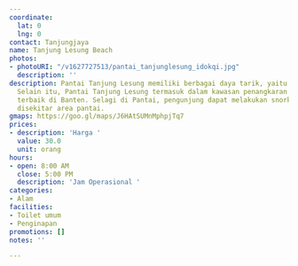 ```yaml
---
coordinate:
  lat: 0
  lng: 0
contact: Tanjungjaya
name: Tanjung Lesung Beach
photos:
- photoURI: "/v1627727513/pantai_tanjunglesung_idokqi.jpg"
  description: ''
description: Pantai Tanjung Lesung memiliki berbagai daya tarik, yaitu pasir putihnya.
  Selain itu, Pantai Tanjung Lesung termasuk dalam kawasan penangkaran terumbu karang
  terbaik di Banten. Selagi di Pantai, pengunjung dapat melakukan snorkeling dan diving
  disekitar area pantai.
gmaps: https://goo.gl/maps/J6HAtSUMnMphpjTq7
prices:
- description: 'Harga '
  value: 30.0
  unit: orang
hours:
- open: 8:00 AM
  close: 5:00 PM
  description: 'Jam Operasional '
categories:
- Alam
facilities:
- Toilet umum
- Penginapan
promotions: []
notes: ''

---
```

